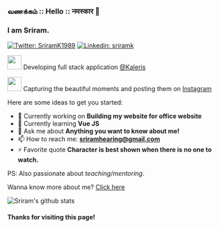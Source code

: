 ### வணக்கம் :: Hello :: नमस्कार 👋
### I am Sriram.

[![Twitter: SriramK1989](https://img.shields.io/twitter/follow/SriramK1989?style=social)](https://twitter.com/SriramK1989)
[![Linkedin: sriramk](https://img.shields.io/badge/-sriramk-blue?style=flat-square&logo=Linkedin&logoColor=white&link=https://www.linkedin.com/in/sriram-k-37305246/)](https://www.linkedin.com/in/sriram-k-37305246/)

<img src="https://media.giphy.com/media/ukMiDlCmdv2og/giphy.gif" width="32px"> Developing full stack application [@Kaleris](https://kaleris.com/)

<img src="https://media.giphy.com/media/rbF6OdSih12da/giphy.gif" width="32px"> Capturing the beautiful moments and posting them on [Instagram](https://www.instagram.com/sriramscopeof.earth/)

Here are some ideas to get you started:

- 🔭 Currently working on **Building my website for office website**
- 🌱 Currently learning **Vue JS**
- 💬 Ask me about **Anything you want to know about me!**
- 📫 How to reach me: **sriramhearing@gmail.com**
- ⚡️ Favorite quote **Character is best shown when there is no one to watch.**

PS: Also passionate about *teaching/mentoring*.

Wanna know more about me? [Click here](http://sriramk89.github.io/myprofile/)

![Sriram's github stats](https://github-readme-stats.vercel.app/api?username=SriramK89&show_icons=true&hide_border=true)

#### Thanks for visiting this page!
